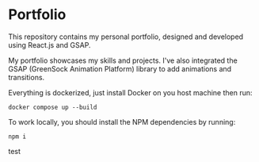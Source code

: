 # Portfolio

This repository contains my personal portfolio, designed and developed using React.js and GSAP.

My portfolio showcases my skills and projects. I've also integrated the GSAP (GreenSock Animation Platform) library to add animations and transitions.

Everything is dockerized, just install Docker on you host machine then run:

```
docker compose up --build
```

To work locally, you should install the NPM dependencies by running:

```
npm i
```

test
